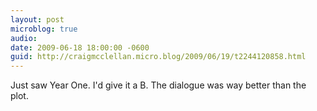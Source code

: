 ```yaml
---
layout: post
microblog: true
audio: 
date: 2009-06-18 18:00:00 -0600
guid: http://craigmcclellan.micro.blog/2009/06/19/t2244120858.html
---
```

Just saw Year One. I'd give it a B. The dialogue was way better than the plot.
